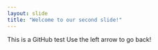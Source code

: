 ```yaml
---
layout: slide
title: "Welcome to our second slide!"
---
```

This is a GitHub test
Use the left arrow to go back!
